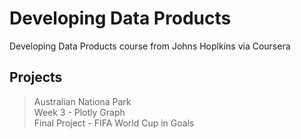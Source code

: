# Developing Data Products

Developing Data Products course from Johns Hoplkins via Coursera

## Projects

> Australian Nationa Park  
> Week 3 - Plotly Graph  
> Final Project - FIFA World Cup in Goals  

